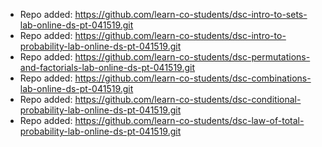 
- Repo added: https://github.com/learn-co-students/dsc-intro-to-sets-lab-online-ds-pt-041519.git
- Repo added: https://github.com/learn-co-students/dsc-intro-to-probability-lab-online-ds-pt-041519.git
- Repo added: https://github.com/learn-co-students/dsc-permutations-and-factorials-lab-online-ds-pt-041519.git
- Repo added: https://github.com/learn-co-students/dsc-combinations-lab-online-ds-pt-041519.git
- Repo added: https://github.com/learn-co-students/dsc-conditional-probability-lab-online-ds-pt-041519.git
- Repo added: https://github.com/learn-co-students/dsc-law-of-total-probability-lab-online-ds-pt-041519.git